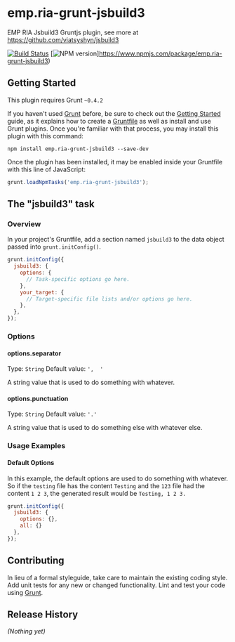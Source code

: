 # emp.ria-grunt-jsbuild3

EMP RIA Jsbuild3 Gruntjs plugin, see more at https://github.com/viatsyshyn/jsbuild3

[![Build Status](https://travis-ci.org/viatsyshyn/grunt-jsbuild3.png)](https://travis-ci.org/viatsyshyn/grunt-jsbuild3)
[![NPM version](https://img.shields.io/npm/v/emp.ria-grunt-jsbuild3.svg?style=flat)]https://www.npmjs.com/package/emp.ria-grunt-jsbuild3)

## Getting Started
This plugin requires Grunt `~0.4.2`

If you haven't used [Grunt](http://gruntjs.com/) before, be sure to check out the [Getting Started](http://gruntjs.com/getting-started) guide, as it explains how to create a [Gruntfile](http://gruntjs.com/sample-gruntfile) as well as install and use Grunt plugins. Once you're familiar with that process, you may install this plugin with this command:

```shell
npm install emp.ria-grunt-jsbuild3 --save-dev
```

Once the plugin has been installed, it may be enabled inside your Gruntfile with this line of JavaScript:

```js
grunt.loadNpmTasks('emp.ria-grunt-jsbuild3');
```

## The "jsbuild3" task

### Overview
In your project's Gruntfile, add a section named `jsbuild3` to the data object passed into `grunt.initConfig()`.

```js
grunt.initConfig({
  jsbuild3: {
    options: {
      // Task-specific options go here.
    },
    your_target: {
      // Target-specific file lists and/or options go here.
    },
  },
});
```

### Options

#### options.separator
Type: `String`
Default value: `',  '`

A string value that is used to do something with whatever.

#### options.punctuation
Type: `String`
Default value: `'.'`

A string value that is used to do something else with whatever else.

### Usage Examples

#### Default Options
In this example, the default options are used to do something with whatever. So if the `testing` file has the content `Testing` and the `123` file had the content `1 2 3`, the generated result would be `Testing, 1 2 3.`

```js
grunt.initConfig({
  jsbuild3: {
    options: {},
    all: {}
  },
});
```

## Contributing
In lieu of a formal styleguide, take care to maintain the existing coding style. Add unit tests for any new or changed functionality. Lint and test your code using [Grunt](http://gruntjs.com/).

## Release History
_(Nothing yet)_
